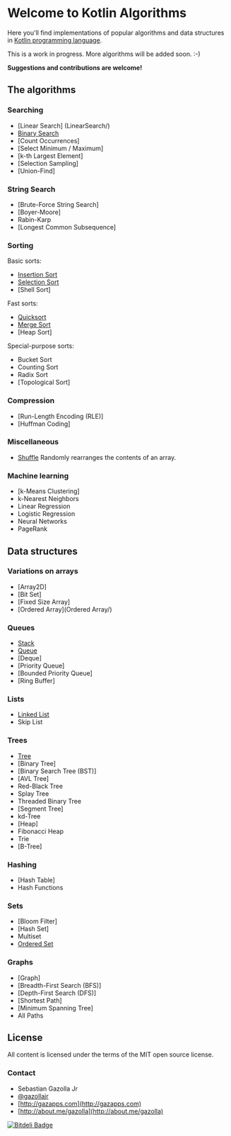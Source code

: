 # Welcome to Kotlin Algorithms 

Here you'll find implementations of popular algorithms and data structures in [Kotlin programming language](https://kotlinlang.org/).

This is a work in progress. More algorithms will be added soon. :-) 

**Suggestions and contributions are welcome!** 


## The algorithms

### Searching

- [Linear Search] (LinearSearch/)
- [Binary Search](BinarySearch/)
- [Count Occurrences] 
- [Select Minimum / Maximum] 
- [k-th Largest Element]
- [Selection Sampling]
- [Union-Find] 

### String Search

- [Brute-Force String Search] 
- [Boyer-Moore] 
- Rabin-Karp
- [Longest Common Subsequence] 

### Sorting

Basic sorts:

- [Insertion Sort](InsertionSort/)
- [Selection Sort](SelectionSort/)
- [Shell Sort]

Fast sorts:

- [Quicksort](QuickSort/)
- [Merge Sort](MergeSort/)
- [Heap Sort]

Special-purpose sorts:

- Bucket Sort
- Counting Sort
- Radix Sort
- [Topological Sort]


### Compression

- [Run-Length Encoding (RLE)] 
- [Huffman Coding] 

### Miscellaneous

- [Shuffle](Shuffle/) Randomly rearranges the contents of an array.

### Machine learning

- [k-Means Clustering] 
- k-Nearest Neighbors
- Linear Regression
- Logistic Regression
- Neural Networks
- PageRank

## Data structures

### Variations on arrays

- [Array2D]
- [Bit Set]
- [Fixed Size Array]
- [Ordered Array](Ordered Array/)

### Queues

- [Stack](Stack/)
- [Queue](Queue/)
- [Deque]
- [Priority Queue]
- [Bounded Priority Queue] 
- [Ring Buffer]

### Lists

- [Linked List](LinkedList/) 
- Skip List

### Trees

- [Tree](Tree/) 
- [Binary Tree] 
- [Binary Search Tree (BST)] 
- [AVL Tree] 
- Red-Black Tree
- Splay Tree
- Threaded Binary Tree
- [Segment Tree] 
- kd-Tree
- [Heap] 
- Fibonacci Heap
- Trie
- [B-Tree]

### Hashing

- [Hash Table]
- Hash Functions

### Sets

- [Bloom Filter]
- [Hash Set]
- Multiset
- [Ordered Set](OrderedSet/)

### Graphs

- [Graph]
- [Breadth-First Search (BFS)]
- [Depth-First Search (DFS)]
- [Shortest Path]
- [Minimum Spanning Tree]
- All Paths


## License

All content is licensed under the terms of the MIT open source license.

### Contact

* Sebastian Gazolla Jr
* [@gazollajr](http://twitter.com/gazollajr)
* [http://gazapps.com](http://gazapps.com)
* [http://about.me/gazolla](http://about.me/gazolla)


[![Bitdeli Badge](https://d2weczhvl823v0.cloudfront.net/gazolla/kotlin-algorithm/trend.png)](https://bitdeli.com/free "Bitdeli Badge")

